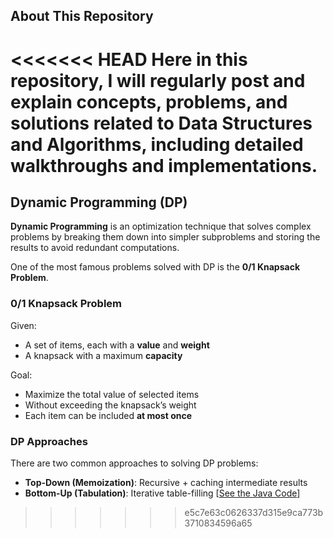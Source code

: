 ## About This Repository

<<<<<<< HEAD
Here in this repository, I will regularly post and explain concepts, problems, and solutions related to **Data Structures** and **Algorithms**, including detailed walkthroughs and implementations.
=======
## Dynamic Programming (DP)

**Dynamic Programming** is an optimization technique that solves complex problems by breaking them down into simpler subproblems and storing the results to avoid redundant computations.

One of the most famous problems solved with DP is the **0/1 Knapsack Problem**.

### 0/1 Knapsack Problem

Given:
- A set of items, each with a **value** and **weight**
- A knapsack with a maximum **capacity**

Goal:
- Maximize the total value of selected items
- Without exceeding the knapsack’s weight
- Each item can be included **at most once**

### DP Approaches

There are two common approaches to solving DP problems:

- **Top-Down (Memoization)**: Recursive + caching intermediate results
- **Bottom-Up (Tabulation)**: Iterative table-filling [[See the Java Code](https://github.com/salemmohammed/DS_Alg_Practice/blob/main/class%20BottomUP_DP.java)]
>>>>>>> e5c7e63c0626337d315e9ca773b3710834596a65
